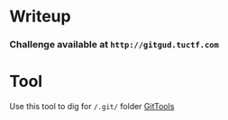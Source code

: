 # Writeup

### Challenge available at ```http://gitgud.tuctf.com```

# Tool
Use this tool to dig for ```/.git/``` folder [GitTools](https://github.com/internetwache/GitTools)
